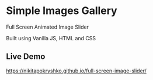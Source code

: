 # Simple Images Gallery
Full Screen Animated Image Slider

Built using Vanilla JS, HTML and CSS

## Live Demo
https://nikitapokryshko.github.io/full-screen-image-slider/
